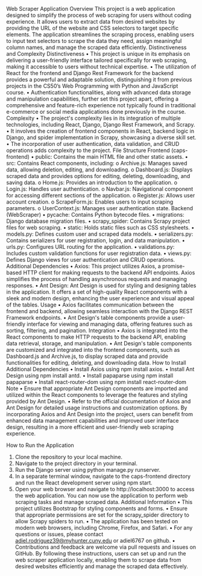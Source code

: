 Web Scraper Application
Overview
This project is a web application designed to simplify the process of web scraping for users without coding experience. It allows users to extract data from desired websites by providing the URL of the website and CSS selectors to target specific elements. The application streamlines the scraping process, enabling users to input text selectors to scrape the data they need, assign meaningful column names, and manage the scraped data efficiently.
Distinctiveness and Complexity
Distinctiveness
•	This project is unique in its emphasis on delivering a user-friendly interface tailored specifically for web scraping, making it accessible to users without technical expertise.
•	The utilization of React for the frontend and Django Rest Framework for the backend provides a powerful and adaptable solution, distinguishing it from previous projects in the CS50’s Web Programming with Python and JavaScript course.
•	Authentication functionalities, along with advanced data storage and manipulation capabilities, further set this project apart, offering a comprehensive and feature-rich experience not typically found in traditional e-commerce or social media applications done previously in the course.
Complexity
•	The project's complexity lies in its integration of multiple technologies, including React, Django, Django Rest Framework, and Scrapy.
•	It involves the creation of frontend components in React, backend logic in Django, and spider implementation in Scrapy, showcasing a diverse skill set.
•	The incorporation of user authentication, data validation, and CRUD operations adds complexity to the project.
File Structure
Frontend (caps-frontend)
•	public: Contains the main HTML file and other static assets.
•	src: Contains React components, including:
o	Archive.js: Manages saved data, allowing deletion, editing, and downloading.
o	Dashboard.js: Displays scraped data and provides options for editing, deleting, downloading, and saving data.
o	Home.js: Provides an introduction to the application.
o	Login.js: Handles user authentication.
o	Navbar.js: Navigational component for accessing different sections of the application.
o	Register.js: Allows user account creation.
o	ScrapeForm.js: Enables users to input scraping parameters.
o	UserContext.js: Manages user authentication state.
Backend (WebScraper)
•	pycache: Contains Python bytecode files.
•	migrations: Django database migration files.
•	scrapy_spider: Contains Scrapy project files for web scraping.
•	static: Holds static files such as CSS stylesheets.
•	models.py: Defines custom user and scraped data models.
•	serializers.py: Contains serializers for user registration, login, and data manipulation.
•	urls.py: Configures URL routing for the application.
•	validations.py: Includes custom validation functions for user registration data.
•	views.py: Defines Django views for user authentication and CRUD operations.
Additional Dependencies
•	Axios: This project utilizes Axios, a promise-based HTTP client for making requests to the backend API endpoints. Axios simplifies the process of handling asynchronous requests and managing responses.
•	Ant Design: Ant Design is used for styling and designing tables in the application. It offers a set of high-quality React components with a sleek and modern design, enhancing the user experience and visual appeal of the tables.
Usage
•	Axios facilitates communication between the frontend and backend, allowing seamless interaction with the Django REST Framework endpoints.
•	Ant Design's table components provide a user-friendly interface for viewing and managing data, offering features such as sorting, filtering, and pagination.
Integration
•	Axios is integrated into the React components to make HTTP requests to the backend API, enabling data retrieval, storage, and manipulation.
•	Ant Design's table components are customized and integrated into the frontend components, such as Dashboard.js and Archive.js, to display scraped data and provide functionalities for editing, deleting, and downloading data.
How to Install Additional Dependencies
•	Install Axios using npm install axios.
•	Install Ant Design using npm install antd.
•	Install papaparse using npm install papaparse
•	Install react-router-dom using npm install react-router-dom
Note
•	Ensure that appropriate Ant Design components are imported and utilized within the React components to leverage the features and styling provided by Ant Design.
•	Refer to the official documentation of Axios and Ant Design for detailed usage instructions and customization options.
By incorporating Axios and Ant Design into the project, users can benefit from enhanced data management capabilities and improved user interface design, resulting in a more efficient and user-friendly web scraping experience.

How to Run the Application
1.	Clone the repository to your local machine.
2.	Navigate to the project directory in your terminal.
3.	Run the Django server using python manage.py runserver.
4.	In a separate terminal window, navigate to the caps-frontend directory and run the React development server using npm start.
5.	Open your web browser and navigate to http://localhost:3000 to access the web application. You can now use the application to perform web scraping tasks and manage scraped data.
Additional Information
•	This project utilizes Bootstrap for styling components and forms.
•	Ensure that appropriate permissions are set for the scrapy_spider directory to allow Scrapy spiders to run.
•	The application has been tested on modern web browsers, including Chrome, Firefox, and Safari.
•	For any questions or issues, please contact adiel.rodriguez39@myhunter.cuny.edu or adiel6767 on github.
•	Contributions and feedback are welcome via pull requests and issues on GitHub.
By following these instructions, users can set up and run the web scraper application locally, enabling them to scrape data from desired websites efficiently and manage the scraped data effectively.

